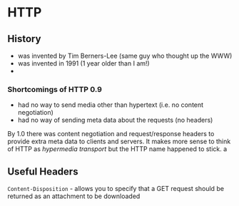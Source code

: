 # HTTP

## History

* was invented by Tim Berners-Lee (same guy who thought up the WWW)
* was invented in 1991 (1 year older than I am!)
*

### Shortcomings of HTTP 0.9
* had no way to send media other than hypertext (i.e. no content negotiation)
* had no way of sending meta data about the requests (no headers)

By 1.0 there was content negotiation and request/response headers to provide
extra meta data to clients and servers.  It makes more sense to think of HTTP as
_hypermedia transport_ but the HTTP name happened to stick.
a

## Useful Headers 
`Content-Disposition` -  allows you to specify that a GET request should be returned as an attachment to be downloaded  
